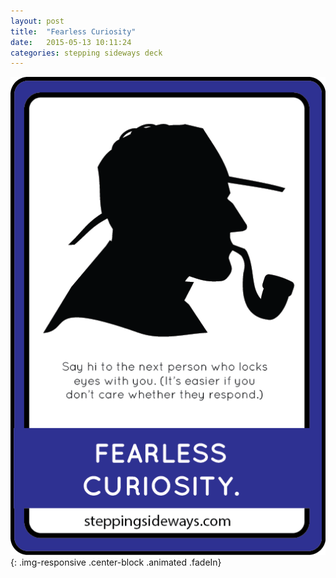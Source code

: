 ```yaml
---
layout: post
title:  "Fearless Curiosity"
date:   2015-05-13 10:11:24
categories: stepping sideways deck
---
```

![Fearless Curiosity: Say hi to the next person who locks eyes with you. (It’s easier if you don’t care whether they respond.)](https://github.com/steppingsideways/steppingsideways.github.io/blob/master/images/Medium_Sized_Images/fearless_curiosity.png?raw=true){: .img-responsive .center-block .animated .fadeIn}